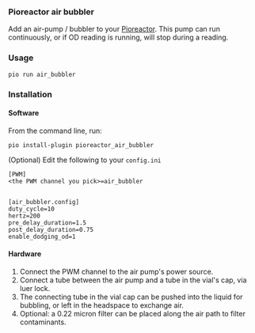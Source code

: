 ### Pioreactor air bubbler


Add an air-pump / bubbler to your [Pioreactor](https://pioreactor.com). This pump can run continuously, or if OD reading is running, will stop during a reading.




### Usage
```
pio run air_bubbler
```


### Installation

#### Software

From the command line, run:

```
pio install-plugin pioreactor_air_bubbler
```


(Optional) Edit the following to your `config.ini`

```
[PWM]
<the PWM channel you pick>=air_bubbler


[air_bubbler.config]
duty_cycle=10
hertz=200
pre_delay_duration=1.5
post_delay_duration=0.75
enable_dodging_od=1
```

#### Hardware

1. Connect the PWM channel to the air pump's power source.
2. Connect a tube between the air pump and a tube in the vial's cap, via luer lock.
3. The connecting tube in the vial cap can be pushed into the liquid for bubbling, or left in the headspace to exchange air.
4. Optional: a 0.22 micron filter can be placed along the air path to filter contaminants.
